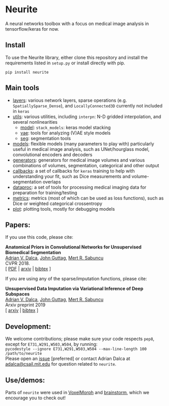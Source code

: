 # Neurite

A neural networks toolbox with a focus on medical image analysis in tensorflow/keras for now.


## Install

To use the Neurite library, either clone this repository and install the requirements listed in `setup.py` or install directly with pip.

```
pip install neurite
```

## Main tools
- [layers](neurite/tf/layers.py): various network layers, sparse operations (e.g. `SpatiallySparse_Dense`), and `LocallyConnected3D` currently not included in `keras`  
- [utils](neurite/tf/utils/utils.py): various utilities, including `interpn`: N-D gridded interpolation, and several nonlinearities  
  - [model](neurite/tf/utils/model.py): `stack_models`: keras model stacking  
  - [vae](neurite/tf/utils/vae.py): tools for analyzing (V)AE style models  
  - [seg](neurite/tf/utils/seg.py): segmentation tools  
- [models](neurite/tf/models.py): flexible models (many parameters to play with) particularly useful in medical image analysis, such as UNet/hourglass model, convolutional encoders and decoders   
- [generators](neurite/tf/generators.py): generators for medical image volumes and various combinations of volumes, segmentation, categorical and other output  
- [callbacks](neurite/tf/callbacks.py): a set of callbacks for `keras` training to help with understanding your fit, such as Dice measurements and volume-segmentation overlaps  
- [dataproc](neurite/tf/dataproc.py): a set of tools for processing medical imaging data for preparation for training/testing  
- [metrics](neurite/tf/metrics.py): metrics (most of which can be used as loss functions), such as Dice or weighted categorical crossentropy  
- [plot](neurite/tf/plot.py): plotting tools, mostly for debugging models  


## Papers:
If you use this code, please cite:

**Anatomical Priors in Convolutional Networks for Unsupervised Biomedical Segmentation**  
[Adrian V. Dalca](http://adalca.mit.edu), [John Guttag](https://people.csail.mit.edu/guttag/), [Mert R. Sabuncu](http://sabuncu.engineering.cornell.edu/)  
CVPR 2018.  
[ [PDF](http://www.mit.edu/~adalca/files/papers/cvpr2018_priors.pdf) | [arxiv](http://arxiv.org/abs/1903.03148) | [bibtex](citations.bib) ]

If you are using any of the sparse/imputation functions, please cite:  

**Unsupervised Data Imputation via Variational Inference of Deep Subspaces**  
[Adrian V. Dalca](http://adalca.mit.edu), [John Guttag](https://people.csail.mit.edu/guttag/), [Mert R. Sabuncu](http://sabuncu.engineering.cornell.edu/)  
Arxiv preprint 2019  
[ [arxiv](https://arxiv.org/abs/1903.03503) | [bibtex](citations.bib) ]


## Development:
We welcome contributions; please make sure your code respects `pep8`, except for `E731,W291,W503,W504`, by running:  
```pycodestyle --ignore E731,W291,W503,W504 --max-line-length 100 /path/to/neurite```  
Please open an [issue](https://github.com/adalca/neurite/tf/issues) [preferred] or contact Adrian Dalca at adalca@csail.mit.edu for question related to `neurite`.


## Use/demos:
Parts of `neurite` were used in [VoxelMorph](http://voxelmorph.mit.edu) and [brainstorm](https://github.com/xamyzhao/brainstorm/), which we encourage you to check out!
